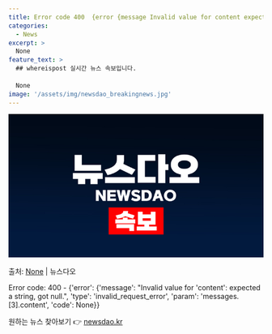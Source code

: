 ```yaml
---
title: Error code 400  {error {message Invalid value for content expected a string got null. type invalid_request_error param messages.[1].content code None}}
categories:
  - News
excerpt: >
  None
feature_text: >
  ## whereispost 실시간 뉴스 속보입니다.

  None
image: '/assets/img/newsdao_breakingnews.jpg'
---
```


![뉴스다오 속보](/assets/img/newsdao_breakingnews.jpg)

<p>출처: <a href="https://newsdao.kr/4149" rel="dofollow">None</a> | 뉴스다오</p>

Error code: 400 - {'error': {'message': "Invalid value for 'content': expected a string, got null.", 'type': 'invalid_request_error', 'param': 'messages.[3].content', 'code': None}} 

원하는 뉴스 찾아보기 👉 <a href="https://newsdao.kr" rel="dofollow">newsdao.kr</a>


